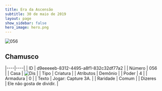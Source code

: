 ```yaml
---
title: Era da Ascensão
subtitle: 30 de maio de 2019
layout: page
show_sidebar: false
hero_image: hero.png
---
```


![056](https://cdn.keyforgegame.com/media/card_front/pt/435_056_J4FCR26RV6FC_pt.png)

## Chamusco

|----|----|
| ID | d9eeeeeb-8312-4495-a8f1-832c32df77a2 |
| Número | 056 |
| Casa | ![Dis](https://archonarcana.com/images/thumb/e/e8/Dis.png/22px-Dis.png "Dis") |
| Tipo | Criatura |
| Atributos | Demônio |
| Poder | 4 |
| Armadura | 0 |
| Texto | Jogar: Capture 3A. |
| Raridade | Comum |
| Dizeres | Ele não gosta de dividir. |
